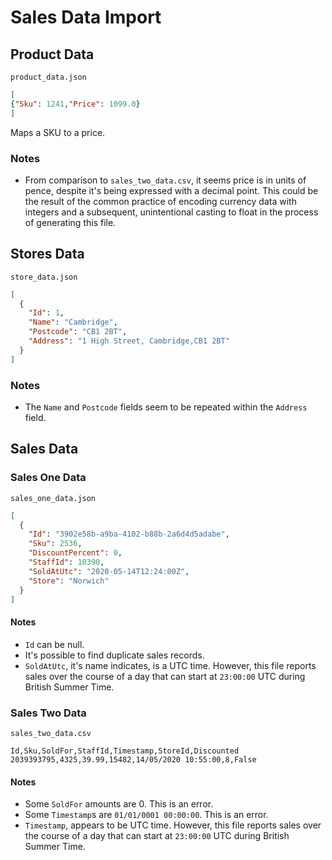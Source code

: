 # Sales Data Import
## Product Data
`product_data.json`
```json
[
{"Sku": 1241,"Price": 1099.0}
]
```
Maps a SKU to a price. 

### Notes
- From comparison to `sales_two_data.csv`, it seems price is in units of pence, despite it's being expressed with a 
decimal point. This could be the result of the common practice of encoding currency data with integers and a 
subsequent, unintentional casting to float in the process of generating this file.

## Stores Data
`store_data.json`
```json
[
  {
    "Id": 1,
    "Name": "Cambridge",
    "Postcode": "CB1 2BT",
    "Address": "1 High Street, Cambridge,CB1 2BT"
  }
]
```
### Notes
- The `Name` and `Postcode` fields seem to be repeated within the `Address` field.

## Sales Data
### Sales One Data
`sales_one_data.json`
```json
[
  {
    "Id": "3902e58b-a9ba-4102-b88b-2a6d4d5adabe",
    "Sku": 2536,
    "DiscountPercent": 0,
    "StaffId": 10390,
    "SoldAtUtc": "2020-05-14T12:24:00Z",
    "Store": "Norwich"
  }
]
```
#### Notes
- `Id` can be null.
- It's possible to find duplicate sales records.
- `SoldAtUtc`, it's name indicates, is a UTC time. However, this file reports sales over the course of a day
that can start at `23:00:00` UTC during British Summer Time.

### Sales Two Data
`sales_two_data.csv`
```csv
Id,Sku,SoldFor,StaffId,Timestamp,StoreId,Discounted
2039393795,4325,39.99,15482,14/05/2020 10:55:00,8,False
```
#### Notes
- Some `SoldFor` amounts are 0. This is an error.
- Some `Timestamp`s are `01/01/0001 00:00:00`. This is an error.
- `Timestamp`, appears to be UTC time. However, this file reports sales over the course of a day
that can start at `23:00:00` UTC during British Summer Time.
